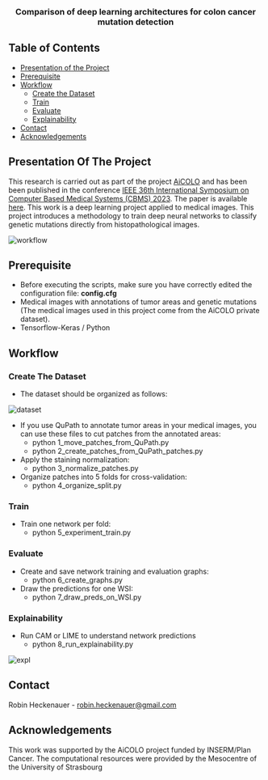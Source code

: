 <!-- TITLE -->
<br />
<p align="center">
  <h3 align="center">Comparison of deep learning architectures for colon cancer mutation detection</h3>
</p>

<!-- TABLE OF CONTENTS -->
## Table of Contents

* [Presentation of the Project](#presentation-of-the-project)
* [Prerequisite](#prerequisite)
* [Workflow](#workflow)
  * [Create the Dataset](#create-the-dataset)
  * [Train](#train)
  * [Evaluate](#evaluate)
  * [Explainability](#explainability)
* [Contact](#contact)
* [Acknowledgements](#acknowledgements)


<!-- PRESENTATION OF THE PROJECT -->
## Presentation Of The Project

This research is carried out as part of the project [AiCOLO](https://wemmertc.github.io/aicolo/) and has been been published in the conference [IEEE 36th International Symposium on Computer Based Medical Systems (CBMS) 2023](https://2023.cbms-conference.org/). The paper is available [here](https://hal.science/hal-04168891/document). This work is a deep learning project applied to medical images. This project introduces a methodology to train deep neural networks to classify genetic mutations directly from histopathological images.

![workflow](https://github.com/RobinHCK/Comparison-of-deep-learning-architectures-for-colon-cancer-mutation-detection/blob/main/img/workflow.png)


<!-- GETTING STARTED -->
## Prerequisite

- Before executing the scripts, make sure you have correctly edited the configuration file: **config.cfg**
- Medical images with annotations of tumor areas and genetic mutations (The medical images used in this project come from the AiCOLO private dataset).
- Tensorflow-Keras / Python


<!-- WORKFLOW -->
## Workflow

### Create The Dataset

- The dataset should be organized as follows:

![dataset](https://github.com/RobinHCK/Comparison-of-deep-learning-architectures-for-colon-cancer-mutation-detection/blob/main/img/dataset_orga.png)

- If you use QuPath to annotate tumor areas in your medical images, you can use these files to cut patches from the annotated areas:
  - python 1_move_patches_from_QuPath.py
  - python 2_create_patches_from_QuPath_patches.py
- Apply the staining normalization:
  - python 3_normalize_patches.py
- Organize patches into 5 folds for cross-validation:
  - python 4_organize_split.py

### Train

- Train one network per fold:
  - python 5_experiment_train.py

### Evaluate

- Create and save network training and evaluation graphs:
  - python 6_create_graphs.py
- Draw the predictions for one WSI:
  - python 7_draw_preds_on_WSI.py

### Explainability

- Run CAM or LIME to understand network predictions
  - python 8_run_explainability.py

![expl](https://github.com/RobinHCK/Comparison-of-deep-learning-architectures-for-colon-cancer-mutation-detection/blob/main/img/expl.png)


<!-- CONTACT -->
## Contact

Robin Heckenauer - robin.heckenauer@gmail.com

<!-- ACKNOWLEDGEMENTS -->
## Acknowledgements

This work was supported by the AiCOLO project funded by INSERM/Plan Cancer. 
The computational resources were provided by the Mesocentre of the University of Strasbourg
